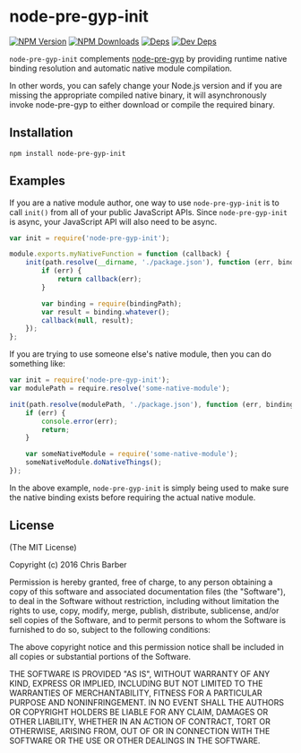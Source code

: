 # node-pre-gyp-init

[![NPM Version][npm-image]][npm-url]
[![NPM Downloads][downloads-image]][downloads-url]
[![Deps][david-image]][david-url]
[![Dev Deps][david-dev-image]][david-dev-url]

`node-pre-gyp-init` complements [node-pre-gyp][node-pre-gyp-url] by providing
runtime native binding resolution and automatic native module compilation.

In other words, you can safely change your Node.js version and if you are
missing the appropriate compiled native binary, it will asynchronously invoke
node-pre-gyp to either download or compile the required binary.

## Installation

    npm install node-pre-gyp-init

## Examples

If you are a native module author, one way to use `node-pre-gyp-init` is to call
`init()` from all of your public JavaScript APIs. Since `node-pre-gyp-init` is
async, your JavaScript API will also need to be async.

```javascript
var init = require('node-pre-gyp-init');

module.exports.myNativeFunction = function (callback) {
    init(path.resolve(__dirname, './package.json'), function (err, bindingPath) {
		if (err) {
            return callback(err);
        }

		var binding = require(bindingPath);
        var result = binding.whatever();
        callback(null, result);
	});
};
```

If you are trying to use someone else's native module, then you can do something
like:

```javascript
var init = require('node-pre-gyp-init');
var modulePath = require.resolve('some-native-module');

init(path.resolve(modulePath, './package.json'), function (err, bindingPath) {
    if (err) {
        console.error(err);
        return;
    }

    var someNativeModule = require('some-native-module');
    someNativeModule.doNativeThings();
});
```

In the above example, `node-pre-gyp-init` is simply being used to make sure the
native binding exists before requiring the actual native module.

## License

(The MIT License)

Copyright (c) 2016 Chris Barber

Permission is hereby granted, free of charge, to any person obtaining a copy
of this software and associated documentation files (the "Software"), to deal
in the Software without restriction, including without limitation the rights
to use, copy, modify, merge, publish, distribute, sublicense, and/or sell
copies of the Software, and to permit persons to whom the Software is
furnished to do so, subject to the following conditions:

The above copyright notice and this permission notice shall be included in
all copies or substantial portions of the Software.

THE SOFTWARE IS PROVIDED "AS IS", WITHOUT WARRANTY OF ANY KIND, EXPRESS OR
IMPLIED, INCLUDING BUT NOT LIMITED TO THE WARRANTIES OF MERCHANTABILITY,
FITNESS FOR A PARTICULAR PURPOSE AND NONINFRINGEMENT. IN NO EVENT SHALL THE
AUTHORS OR COPYRIGHT HOLDERS BE LIABLE FOR ANY CLAIM, DAMAGES OR OTHER
LIABILITY, WHETHER IN AN ACTION OF CONTRACT, TORT OR OTHERWISE, ARISING FROM,
OUT OF OR IN CONNECTION WITH THE SOFTWARE OR THE USE OR OTHER DEALINGS IN
THE SOFTWARE.

[npm-image]: https://img.shields.io/npm/v/node-pre-gyp-init.svg
[npm-url]: https://npmjs.org/package/node-pre-gyp-init
[downloads-image]: https://img.shields.io/npm/dm/node-pre-gyp-init.svg
[downloads-url]: https://npmjs.org/package/node-pre-gyp-init
[david-image]: https://img.shields.io/david/cb1kenobi/node-pre-gyp-init.svg
[david-url]: https://david-dm.org/cb1kenobi/node-pre-gyp-init
[david-dev-image]: https://img.shields.io/david/dev/cb1kenobi/node-pre-gyp-init.svg
[david-dev-url]: https://david-dm.org/cb1kenobi/node-pre-gyp-init#info=devDependencies
[node-pre-gyp-url]: https://github.com/mapbox/node-pre-gyp
